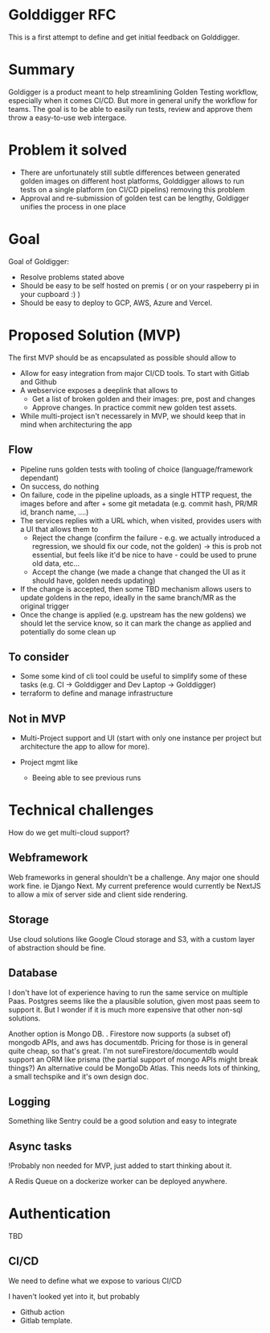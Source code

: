 # Golddigger RFC

This is a first attempt to define and get initial feedback on Golddigger.

# Summary

Goldigger is a product meant to help streamlining Golden Testing workflow, especially when it comes CI/CD. But more in general
unify the workflow for teams.
The goal is to be able to easily run tests, review and approve them throw a easy-to-use web intergace.

# Problem it solved

- There are unfortunately still subtle differences between generated golden images on different host platforms, Golddigger allows to run tests on a single platform (on CI/CD pipelins) removing this problem
- Approval and re-submission of golden test can be lengthy, Goldigger unifies the process in one place

# Goal

Goal of Goldigger:

- Resolve problems stated above
- Should be easy to be self hosted on premis ( or on your raspeberry pi in your cupboard :) )
- Should be easy to deploy to GCP, AWS, Azure and Vercel.


# Proposed Solution (MVP)

The first MVP should be as encapsulated as possible should allow to

- Allow for easy integration from major CI/CD tools. To start with Gitlab and Github
- A webservice exposes a deeplink that allows to
  - Get a list of broken golden and their images: pre, post and changes
  - Approve changes. In practice commit new golden test assets.
- While multi-project isn't necessarely in MVP, we should keep that in mind when architecturing the app

## Flow

- Pipeline runs golden tests with tooling of choice (language/framework dependant)
- On success, do nothing
- On failure, code in the pipeline uploads, as a single HTTP request, the images before and after + some git metadata (e.g. commit hash, PR/MR id, branch name, ....)
- The services replies with a URL which, when visited, provides users with a UI that allows them to
  - Reject the change (confirm the failure - e.g. we actually introduced a regression, we should fix our code, not the golden) -> this is prob not essential, but feels like it'd be nice to have - could be used to prune old data, etc...
  - Accept the change (we made a change that changed the UI as it should have, golden needs updating)
- If the change is accepted, then some TBD mechanism allows users to update goldens in the repo, ideally in the same branch/MR as the original trigger
- Once the change is applied (e.g. upstream has the new goldens) we should let the service know, so it can mark the change as applied and potentially do some clean up

## To consider

- Some some kind of cli tool could be useful to simplify some of these tasks (e.g. CI -> Golddigger and Dev Laptop -> Golddigger)
- terraform to define and manage infrastructure


## Not in MVP

- Multi-Project support and UI (start with only one instance per project but architecture the app to allow for more).

- Project mgmt like
  - Beeing able to see previous runs

# Technical challenges

How do we get multi-cloud support?

## Webframework

Web frameworks in general shouldn't be a challenge. Any major one should work fine. ie Django Next.
My current preference would currently be NextJS to allow a mix of server side and client side rendering.

## Storage

Use cloud solutions like Google Cloud storage and S3, with a custom layer of abstraction should be fine.

## Database

I don't have lot of experience having to run the same service on multiple Paas.
Postgres seems like the a plausible solution, given most paas seem to support it. But I wonder if it is much more expensive that other non-sql solutions.

Another option is Mongo DB. . Firestore now supports (a subset of) mongodb APIs, and aws has documentdb. Pricing for those is in general quite cheap, so that's great.
I'm not sureFirestore/documentdb would support an ORM like prisma (the partial support of mongo APIs might break things?)
An alternative could be MongoDb Atlas.
This needs lots of thinking, a small techspike and it's own design doc.



## Logging

Something like Sentry could be a good solution and easy to integrate

## Async tasks

!Probably non needed for MVP, just added to start thinking about it.

A Redis Queue on a dockerize worker can be deployed anywhere.

# Authentication

TBD

## CI/CD

We need to define what we expose to various CI/CD

I haven't looked yet into it, but probably

- Github action
- Gitlab template.
